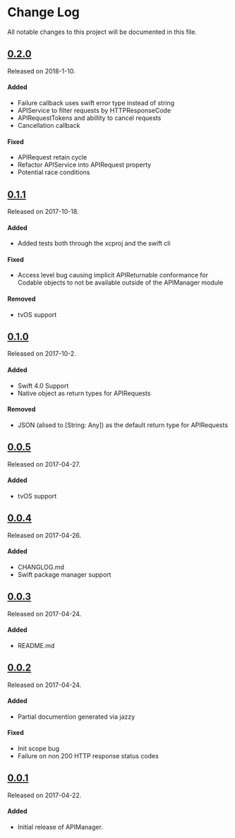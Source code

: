 # Change Log
All notable changes to this project will be documented in this file.

## [0.2.0](https://github.com/rauhul/api-manager/releases/tag/0.2.0)
Released on 2018-1-10.

#### Added
- Failure callback uses swift error type instead of string
- APIService to filter requests by HTTPResponseCode
- APIRequestTokens and abillity to cancel requests
- Cancellation callback

#### Fixed
- APIRequest retain cycle
- Refactor APIService into APIRequest property
- Potential race conditions

## [0.1.1](https://github.com/rauhul/api-manager/releases/tag/0.1.1)
Released on 2017-10-18.

#### Added
- Added tests both through the xcproj and the swift cli

#### Fixed
- Access level bug causing implicit APIReturnable conformance for Codable objects to not be available outside of the APIManager module

#### Removed
- tvOS support

## [0.1.0](https://github.com/rauhul/api-manager/releases/tag/0.1.0)
Released on 2017-10-2.

#### Added
- Swift 4.0 Support
- Native object as return types for APIRequests

#### Removed
- JSON (alised to [String: Any]) as the default return type for APIRequests

## [0.0.5](https://github.com/rauhul/api-manager/releases/tag/0.0.5)
Released on 2017-04-27.

#### Added
- tvOS support

## [0.0.4](https://github.com/rauhul/api-manager/releases/tag/0.0.4)
Released on 2017-04-26.

#### Added
- CHANGLOG.md
- Swift package manager support

## [0.0.3](https://github.com/rauhul/api-manager/releases/tag/0.0.3)
Released on 2017-04-24.

#### Added
- README.md

## [0.0.2](https://github.com/rauhul/api-manager/releases/tag/0.0.2)
Released on 2017-04-24.

#### Added
- Partial documention generated via jazzy

#### Fixed
- Init scope bug
- Failure on non 200 HTTP response status codes

## [0.0.1](https://github.com/rauhul/api-manager/releases/tag/0.0.1)
Released on 2017-04-22.

#### Added
- Initial release of APIManager.
